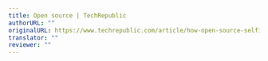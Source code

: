 ```yaml
---
title: Open source | TechRepublic
authorURL: ""
originalURL: https://www.techrepublic.com/article/how-open-source-selfishness-can-lead-to-burnout/
translator: ""
reviewer: ""
---
```

